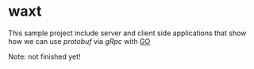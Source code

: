 # waxt
This sample project include server and client side applications that show how we can use  _protobuf_ via _gRpc_ with [GO](https://golang.org/)

Note: not finished yet!
